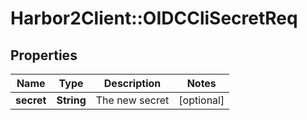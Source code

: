 # Harbor2Client::OIDCCliSecretReq

## Properties
Name | Type | Description | Notes
------------ | ------------- | ------------- | -------------
**secret** | **String** | The new secret | [optional] 



